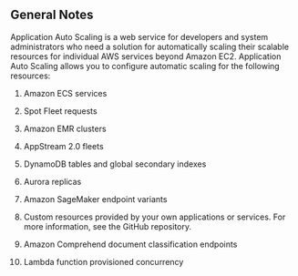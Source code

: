 ## General Notes

Application Auto Scaling is a web service for developers and system administrators who need a solution for automatically scaling their scalable resources for individual AWS services beyond Amazon EC2. Application Auto Scaling allows you to configure automatic scaling for the following resources:

1. Amazon ECS services

2. Spot Fleet requests

3. Amazon EMR clusters

4. AppStream 2.0 fleets

5. DynamoDB tables and global secondary indexes

6. Aurora replicas

7. Amazon SageMaker endpoint variants

8. Custom resources provided by your own applications or services. For more information, see the GitHub repository.

9. Amazon Comprehend document classification endpoints

10. Lambda function provisioned concurrency
